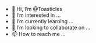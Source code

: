 - 👋 Hi, I’m @Toasticles
- 👀 I’m interested in ...
- 🌱 I’m currently learning ...
- 💞️ I’m looking to collaborate on ...
- 📫 How to reach me ...

<!---
Toasticles/Toasticles is a ✨ special ✨ repository because its `README.md` (this file) appears on your GitHub profile.
You can click the Preview link to take a look at your changes.
--->
